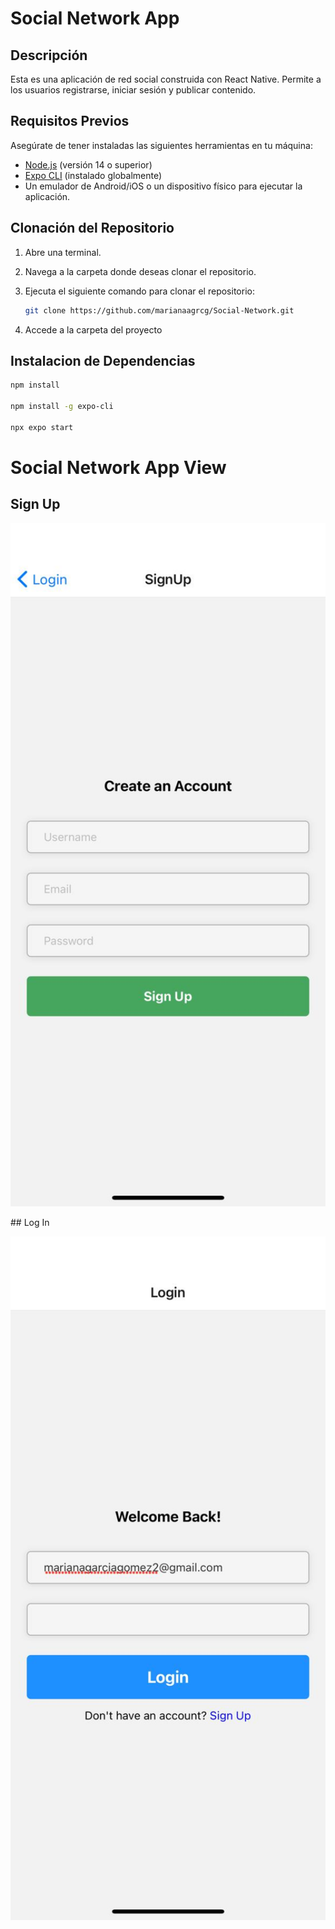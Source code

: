 # Social Network App

## Descripción

Esta es una aplicación de red social construida con React Native. Permite a los usuarios registrarse, iniciar sesión y publicar contenido.

## Requisitos Previos

Asegúrate de tener instaladas las siguientes herramientas en tu máquina:

- [Node.js](https://nodejs.org/) (versión 14 o superior)
- [Expo CLI](https://docs.expo.dev/get-started/installation/) (instalado globalmente)
- Un emulador de Android/iOS o un dispositivo físico para ejecutar la aplicación.

## Clonación del Repositorio

1. Abre una terminal.
2. Navega a la carpeta donde deseas clonar el repositorio.
3. Ejecuta el siguiente comando para clonar el repositorio:

   ```bash
   git clone https://github.com/marianaagrcg/Social-Network.git
4.  Accede a la carpeta del proyecto

## Instalacion de Dependencias 
```bash
npm install

npm install -g expo-cli

npx expo start
```

# Social Network App View
 ## Sign Up
 <p align="center">
  <img src="./assets/signupImage.jpeg" alt="Sign Up" width="800">
</p>
 ## Log In
  <p align="center">
  <img src="./assets/loginImage.jpeg" alt="Sign Up" width="800">
</p>